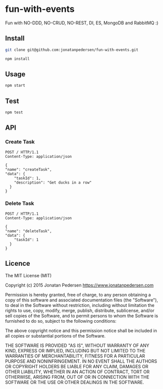 # fun-with-events

Fun with NO-DDD, NO-CRUD, NO-REST, DI, ES, MongoDB and RabbitMQ :)

## Install

``` bash
git clone git@github.com:jonatanpedersen/fun-with-events.git
```

``` bash
npm install
```

## Usage

``` bash
npm start
```
## Test

``` bash
npm test
```

## API
### Create Task
```
POST / HTTP/1.1
Content-Type: application/json

{
"name": "createTask",
"data": {
    "taskId": 1,
    "description": "Get ducks in a row"
  }
}
```

### Delete Task
```
POST / HTTP/1.1
Content-Type: application/json

{
"name": "deleteTask",
"data": {
    "taskId": 1
  }
}
```

## Licence
The MIT License (MIT)

Copyright (c) 2015 Jonatan Pedersen https://www.jonatanpedersen.com

Permission is hereby granted, free of charge, to any person obtaining a copy
of this software and associated documentation files (the "Software"), to deal
in the Software without restriction, including without limitation the rights
to use, copy, modify, merge, publish, distribute, sublicense, and/or sell
copies of the Software, and to permit persons to whom the Software is
furnished to do so, subject to the following conditions:

The above copyright notice and this permission notice shall be included in
all copies or substantial portions of the Software.

THE SOFTWARE IS PROVIDED "AS IS", WITHOUT WARRANTY OF ANY KIND, EXPRESS OR
IMPLIED, INCLUDING BUT NOT LIMITED TO THE WARRANTIES OF MERCHANTABILITY,
FITNESS FOR A PARTICULAR PURPOSE AND NONINFRINGEMENT. IN NO EVENT SHALL THE
AUTHORS OR COPYRIGHT HOLDERS BE LIABLE FOR ANY CLAIM, DAMAGES OR OTHER
LIABILITY, WHETHER IN AN ACTION OF CONTRACT, TORT OR OTHERWISE, ARISING FROM,
OUT OF OR IN CONNECTION WITH THE SOFTWARE OR THE USE OR OTHER DEALINGS IN
THE SOFTWARE.
